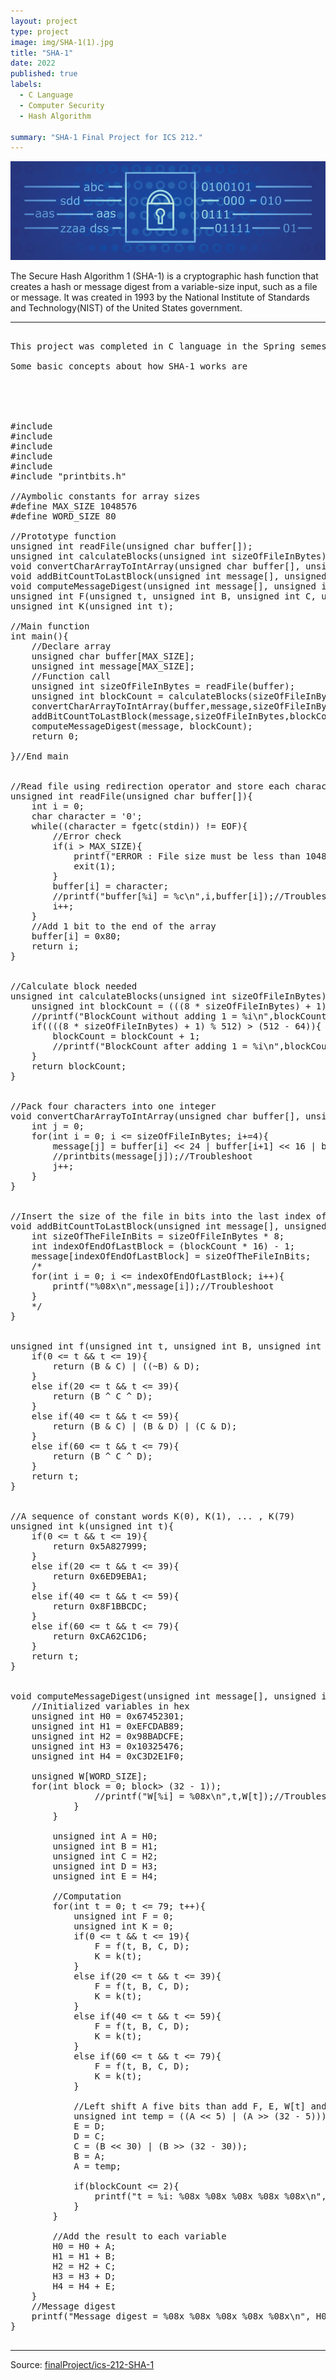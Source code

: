 ```yaml
---
layout: project
type: project
image: img/SHA-1(1).jpg
title: "SHA-1"
date: 2022
published: true
labels:
  - C Language
  - Computer Security
  - Hash Algorithm
  
summary: "SHA-1 Final Project for ICS 212."
---
```


<img class="img-fluid" src="../img/SHA-1(2).png">

The Secure Hash Algorithm 1 (SHA-1) is a cryptographic hash function that creates a hash or message digest from a variable-size input, such as a file or message. It was created in 1993 by the National Institute of Standards and Technology(NIST) of the United States government. 

<hr>

<pre>

This project was completed in C language in the Spring semester of 2022. Working on SHA-1 has helped me to better understand a number of fundamental concepts in computer science and cryptography. The technique is a well-known illustration of a cryptographic hash function and offers an excellent chance to understand the characteristics that make hash functions secure. 

Some basic concepts about how SHA-1 works are 





#include <stdio.h>
#include <string.h>
#include <stdlib.h>
#include <ctype.h>
#include <stdbool.h>
#include "printbits.h"

//Aymbolic constants for array sizes
#define MAX_SIZE 1048576
#define WORD_SIZE 80

//Prototype function
unsigned int readFile(unsigned char buffer[]);
unsigned int calculateBlocks(unsigned int sizeOfFileInBytes);
void convertCharArrayToIntArray(unsigned char buffer[], unsigned int message[], unsigned int sizeOfFileInBytes);
void addBitCountToLastBlock(unsigned int message[], unsigned int sizeOfFileInBytes, unsigned int blockCount);
void computeMessageDigest(unsigned int message[], unsigned int blockCount);
unsigned int F(unsigned t, unsigned int B, unsigned int C, unsigned int D);
unsigned int K(unsigned int t);

//Main function
int main(){
    //Declare array  
    unsigned char buffer[MAX_SIZE];
    unsigned int message[MAX_SIZE];
    //Function call
    unsigned int sizeOfFileInBytes = readFile(buffer);
    unsigned int blockCount = calculateBlocks(sizeOfFileInBytes);    
    convertCharArrayToIntArray(buffer,message,sizeOfFileInBytes);
    addBitCountToLastBlock(message,sizeOfFileInBytes,blockCount);
    computeMessageDigest(message, blockCount);
    return 0;

}//End main


//Read file using redirection operator and store each character to buffer array
unsigned int readFile(unsigned char buffer[]){    
    int i = 0;
    char character = '0';
    while((character = fgetc(stdin)) != EOF){   
        //Error check
        if(i > MAX_SIZE){
            printf("ERROR : File size must be less than 1048576\n");
            exit(1);
        }
        buffer[i] = character;    
        //printf("buffer[%i] = %c\n",i,buffer[i]);//Troubleshoot
        i++;
    }
    //Add 1 bit to the end of the array
    buffer[i] = 0x80;    
    return i;
}


//Calculate block needed
unsigned int calculateBlocks(unsigned int sizeOfFileInBytes){
    unsigned int blockCount = (((8 * sizeOfFileInBytes) + 1) / 512) + 1;
    //printf("BlockCount without adding 1 = %i\n",blockCount);//Troubleshoot
    if((((8 * sizeOfFileInBytes) + 1) % 512) > (512 - 64)){
        blockCount = blockCount + 1;    
        //printf("BlockCount after adding 1 = %i\n",blockCount);//Troubleshoot
    }
    return blockCount;
}


//Pack four characters into one integer
void convertCharArrayToIntArray(unsigned char buffer[], unsigned int message[], unsigned int sizeOfFileInBytes){
    int j = 0;
    for(int i = 0; i <= sizeOfFileInBytes; i+=4){
        message[j] = buffer[i] << 24 | buffer[i+1] << 16 | buffer[i+2] << 8 | buffer[i+3];
        //printbits(message[j]);//Troubleshoot
        j++;
    }   
}


//Insert the size of the file in bits into the last index of the last block
void addBitCountToLastBlock(unsigned int message[], unsigned int sizeOfFileInBytes, unsigned int blockCount){
    int sizeOfTheFileInBits = sizeOfFileInBytes * 8;
    int indexOfEndOfLastBlock = (blockCount * 16) - 1;
    message[indexOfEndOfLastBlock] = sizeOfTheFileInBits;
    /*
    for(int i = 0; i <= indexOfEndOfLastBlock; i++){
        printf("%08x\n",message[i]);//Troubleshoot
    }
    */
}


unsigned int f(unsigned int t, unsigned int B, unsigned int C, unsigned int D){    
    if(0 <= t && t <= 19){
        return (B & C) | ((~B) & D);
    }
    else if(20 <= t && t <= 39){
        return (B ^ C ^ D);
    }
    else if(40 <= t && t <= 59){
        return (B & C) | (B & D) | (C & D);
    }
    else if(60 <= t && t <= 79){
        return (B ^ C ^ D);
    }
    return t;
}


//A sequence of constant words K(0), K(1), ... , K(79)
unsigned int k(unsigned int t){
    if(0 <= t && t <= 19){
        return 0x5A827999;
    }
    else if(20 <= t && t <= 39){
        return 0x6ED9EBA1;
    }
    else if(40 <= t && t <= 59){
        return 0x8F1BBCDC;
    }
    else if(60 <= t && t <= 79){
        return 0xCA62C1D6;
    }
    return t;
}


void computeMessageDigest(unsigned int message[], unsigned int blockCount){       
    //Initialized variables in hex
    unsigned int H0 = 0x67452301;
    unsigned int H1 = 0xEFCDAB89;
    unsigned int H2 = 0x98BADCFE;
    unsigned int H3 = 0x10325476;
    unsigned int H4 = 0xC3D2E1F0;

    unsigned W[WORD_SIZE];
    for(int block = 0; block<blockCount; block++){    
        /*
        if(blockCount <= 2){
            printf("H0 = %08x\nH1 = %08x\nH2 = %08x\nH3 = %08x\nH4 = %08x\n", H0, H1, H2, H3, H4);//Troubleshoot
        }
        */
        //Divide message into 16 words
        for (int t = 0; t <= 79; t++){
            if(t < 16){
                W[t] =  message[t+(16*block)];
                if(blockCount <= 2){
                    //Words for block
                    printf("W[%i] = %08x\n",t,W[t]);
                }   
            }
            else{
                W[t] = ((W[t-3] ^ W[t-8] ^ W[t-14] ^ W[t-16]) << 1) | ((W[t-3] ^ W[t-8] ^ W[t-14] ^ W[t-16]) >> (32 - 1));
                //printf("W[%i] = %08x\n",t,W[t]);//Troubleshoot
            }
        }

        unsigned int A = H0;
        unsigned int B = H1;
        unsigned int C = H2;
        unsigned int D = H3;
        unsigned int E = H4;

        //Computation 
        for(int t = 0; t <= 79; t++){
            unsigned int F = 0;
            unsigned int K = 0;
            if(0 <= t && t <= 19){      
                F = f(t, B, C, D);
                K = k(t);
            }
            else if(20 <= t && t <= 39){
                F = f(t, B, C, D);
                K = k(t);
            }
            else if(40 <= t && t <= 59){
                F = f(t, B, C, D);
                K = k(t);
            }
            else if(60 <= t && t <= 79){
                F = f(t, B, C, D);
                K = k(t);
            }            
            
            //Left shift A five bits than add F, E, W[t] and K 
            unsigned int temp = ((A << 5) | (A >> (32 - 5))) + F + E + W[t] + K;
            E = D;
            D = C;
            C = (B << 30) | (B >> (32 - 30));
            B = A;
            A = temp;
                   
            if(blockCount <= 2){
                printf("t = %i: %08x %08x %08x %08x %08x\n", t, A, B, C, D, E);
            }
        }

        //Add the result to each variable
        H0 = H0 + A;
        H1 = H1 + B;
        H2 = H2 + C;
        H3 = H3 + D;
        H4 = H4 + E;
    }
    //Message digest
    printf("Message digest = %08x %08x %08x %08x %08x\n", H0, H1, H2, H3, H4);
}

</pre>

<hr>

Source: <a href="https://github.com/hokwaichan/ICS212FinalProject"><i class="large github icon "></i>finalProject/ics-212-SHA-1</a>
